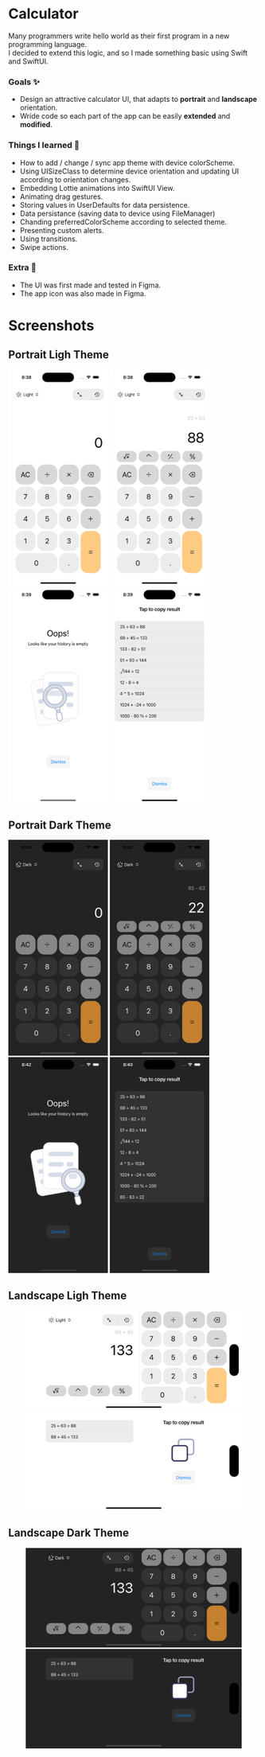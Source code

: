 # Calculator
Many programmers write hello world as their first program in a new programming language. <br />  I decided to extend this logic, and so I made something basic using Swift and SwiftUI.

### Goals ✨
- Design an attractive calculator UI, that adapts to **portrait** and **landscape** orientation.
- Wride code so each part of the app can be easily **extended** and **modified**. 

### Things I learned 🔭
- How to add / change / sync app theme with device colorScheme.
- Using UISizeClass to determine device orientation and updating UI according to orientation changes.
- Embedding Lottie animations into SwiftUI View.
- Animating drag gestures.
- Storing values in UserDefaults for data persistence.
- Data persistance (saving data to device using FileManager)
- Chanding preferredColorScheme according to selected theme.
- Presenting custom alerts.
- Using transitions.
- Swipe actions.

### Extra 🤩
- The UI was first made and tested in Figma.
- The app icon was also made in Figma.

# Screenshots

## Portrait Ligh Theme
<p align="left">
<img src="https://github.com/maksim-mitrofanov/Calculator/blob/main/Screenshots/CALC_SCREEN_00001.png" width=200 height="auto">
<img src="https://github.com/maksim-mitrofanov/Calculator/blob/main/Screenshots/CALC_SCREEN_00002.png" width=200 height="auto">
<img src="https://github.com/maksim-mitrofanov/Calculator/blob/main/Screenshots/CALC_SCREEN_00003.png" width=200 height="auto">
<img src="https://github.com/maksim-mitrofanov/Calculator/blob/main/Screenshots/CALC_SCREEN_00004.png" width=200 height="auto">
</p>

## Portrait Dark Theme
<p align="left">
<img src="https://github.com/maksim-mitrofanov/Calculator/blob/main/Screenshots/CALC_SCREEN_00005.png" width=200 height="auto">
<img src="https://github.com/maksim-mitrofanov/Calculator/blob/main/Screenshots/CALC_SCREEN_00006.png" width=200 height="auto">
<img src="https://github.com/maksim-mitrofanov/Calculator/blob/main/Screenshots/CALC_SCREEN_00008.png" width=200 height="auto">
<img src="https://github.com/maksim-mitrofanov/Calculator/blob/main/Screenshots/CALC_SCREEN_00007.png" width=200 height="auto">
</p>

## Landscape Ligh Theme
<p align="center">
<img src="https://github.com/maksim-mitrofanov/Calculator/blob/main/Screenshots/CALC_SCREEN_00009.png" width="auto" height=200>
<img src="https://github.com/maksim-mitrofanov/Calculator/blob/main/Screenshots/CALC_SCREEN_00011.png" width="auto" height=200>
</p>

## Landscape Dark Theme
<p align="center">
<img src="https://github.com/maksim-mitrofanov/Calculator/blob/main/Screenshots/CALC_SCREEN_00010.png" width="auto" height=200>
<img src="https://github.com/maksim-mitrofanov/Calculator/blob/main/Screenshots/CALC_SCREEN_00012.png" width="auto" height=200>
</p>
